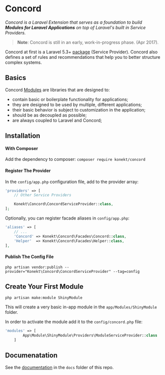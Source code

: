 # Concord

_Concord is a Laravel Extension that serves as a foundation to build **Modules for Laravel Applications** on top of Laravel's built in Service Providers._

> **Note**: Concord is still in an early, work-in-progress phase. (Apr 2017).

Concord at first is a Laravel 5.3+ [package](https://laravel.com/docs/5.4/packages) (Service Provider). Concord also defines a set of rules and recommendations that help you to better structure complex systems.

## Basics

Concord [Modules](docs/modules.md) are libraries that are designed to:

- contain basic or boilerplate functionality for applications;
- they are designed to be used by multiple, different applications;
- their basic behavior is subject to customization in the application;
- should be as decoupled as possible;
- are always coupled to Laravel and Concord;

## Installation

#### With Composer

Add the dependency to composer: `composer require konekt/concord`

#### Register The Provider

In the `config/app.php` configuration file, add to the provider array:

```php
'providers' => [
    // Other Service Providers

    Konekt\Concord\ConcordServiceProvider::class,
];
```

Optionally, you can register facade aliases in `config/app.php`:

```php
'aliases' => [
    // ...
    'Concord' => Konekt\Concord\Facades\Concord::class,
    'Helper'  => Konekt\Concord\Facades\Helper::class,
],
```

#### Publish The Config File

```
php artisan vendor:publish --provider="Konekt\Concord\ConcordServiceProvider" --tag=config
```

## Create Your First Module

```
php artisan make:module ShinyModule
```

This will create a very basic in-app module in the `app/Modules/ShinyModule` folder.

In order to activate the module add it to the `config/concord.php` file:

```php
'modules' => [
        App\Module\ShinyModule\Providers\ModuleServiceProvider::class
    ]
```

## Documenatation

See the [documentation](docs/index.md) in the `docs` folder of this repo.
